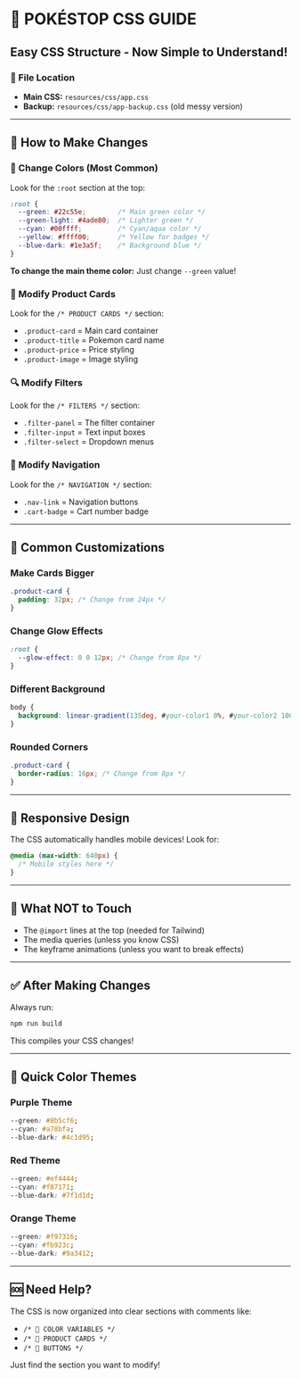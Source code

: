 # 🎨 POKÉSTOP CSS GUIDE

## Easy CSS Structure - Now Simple to Understand!

### 📁 File Location
- **Main CSS:** `resources/css/app.css`
- **Backup:** `resources/css/app-backup.css` (old messy version)

---

## 🎯 How to Make Changes

### 🌈 Change Colors (Most Common)
Look for the `:root` section at the top:
```css
:root {
  --green: #22c55e;        /* Main green color */
  --green-light: #4ade80;  /* Lighter green */
  --cyan: #00ffff;         /* Cyan/aqua color */
  --yellow: #ffff00;       /* Yellow for badges */
  --blue-dark: #1e3a5f;    /* Background blue */
}
```

**To change the main theme color:** Just change `--green` value!

### 🎴 Modify Product Cards
Look for the `/* PRODUCT CARDS */` section:
- `.product-card` = Main card container
- `.product-title` = Pokemon card name
- `.product-price` = Price styling
- `.product-image` = Image styling

### 🔍 Modify Filters
Look for the `/* FILTERS */` section:
- `.filter-panel` = The filter container
- `.filter-input` = Text input boxes
- `.filter-select` = Dropdown menus

### 📱 Modify Navigation
Look for the `/* NAVIGATION */` section:
- `.nav-link` = Navigation buttons
- `.cart-badge` = Cart number badge

---

## 🔧 Common Customizations

### Make Cards Bigger
```css
.product-card {
  padding: 32px; /* Change from 24px */
}
```

### Change Glow Effects
```css
:root {
  --glow-effect: 0 0 12px; /* Change from 8px */
}
```

### Different Background
```css
body {
  background: linear-gradient(135deg, #your-color1 0%, #your-color2 100%);
}
```

### Rounded Corners
```css
.product-card {
  border-radius: 16px; /* Change from 8px */
}
```

---

## 📱 Responsive Design
The CSS automatically handles mobile devices! Look for:
```css
@media (max-width: 640px) {
  /* Mobile styles here */
}
```

---

## 🚫 What NOT to Touch
- The `@import` lines at the top (needed for Tailwind)
- The media queries (unless you know CSS)
- The keyframe animations (unless you want to break effects)

---

## ✅ After Making Changes
Always run:
```bash
npm run build
```

This compiles your CSS changes!

---

## 🎯 Quick Color Themes

### Purple Theme
```css
--green: #8b5cf6;
--cyan: #a78bfa;
--blue-dark: #4c1d95;
```

### Red Theme
```css
--green: #ef4444;
--cyan: #f87171;
--blue-dark: #7f1d1d;
```

### Orange Theme
```css
--green: #f97316;
--cyan: #fb923c;
--blue-dark: #9a3412;
```

---

## 🆘 Need Help?
The CSS is now organized into clear sections with comments like:
- `/* 🎨 COLOR VARIABLES */`
- `/* 🎴 PRODUCT CARDS */`
- `/* 🔘 BUTTONS */`

Just find the section you want to modify!
